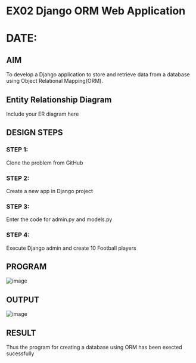 # EX02 Django ORM Web Application
# DATE:
## AIM
To develop a Django application to store and retrieve data from a database using Object Relational Mapping(ORM).

## Entity Relationship Diagram

Include your ER diagram here

## DESIGN STEPS

### STEP 1:
Clone the problem from GitHub
### STEP 2:
Create a new app in Django project
### STEP 3:
Enter the code for admin.py and models.py
### STEP 4:
Execute Django admin and create 10 Football players

## PROGRAM
![image](https://github.com/deepika3095/django-orm-app/assets/151625159/7601c2c5-c27e-43bb-ae95-21d9b67d5818)


## OUTPUT
![image](https://github.com/deepika3095/django-orm-app/assets/151625159/880cc256-2555-48ac-beba-2f752856da3c)

## RESULT
Thus the program for creating a database using ORM has been exected sucessfully
